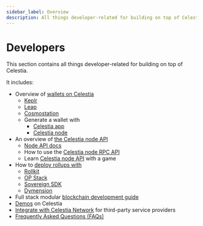 ```yaml
---
sidebar_label: Overview
description: All things developer-related for building on top of Celestia.
---
```


# Developers

This section contains all things developer-related for building on top
of Celestia.

It includes:

* Overview of [wallets on Celestia](../../developers/wallets/)
  * [Keplr](../../developers/keplr/)
  * [Leap](../../developers/leap)
  * [Cosmostation](../../developers/cosmostation/)
  * Generate a wallet with
    * [Celestia app](../../developers/celestia-app-wallet/)
    * [Celestia node](../../developers/celestia-node-key/)
* An overview of [the Celestia node API](../../developers/node-api/)
  * [Node API docs](/api/v0.11.0-rc13)
  * How to use the [Celestia node RPC API](../../developers/node-tutorial/)
  * Learn [Celestia node API](../../developers/prompt-scavenger/) with a game
* How to [deploy rollups with](../../category/deploy-a-rollup/)
  * [Rollkit](../../developers/rollkit/)
  * [OP Stack](../../category/optimism/)
  * [Sovereign SDK](https://github.com/Sovereign-Labs/sovereign-sdk/tree/stable/examples/demo-rollup#demo-rollup)
  * [Dymension](https://dymension.xyz/)
* Full stack modular [blockchain development guide](../../developers/full-stack-modular-development-guide/)
* [Demos](../../developers/demos/) on Celestia
* [Integrate with Celestia Network](../../developers/integrate-celestia/)
for third-party service providers
* [Frequently Asked Questions (FAQs)](../../developers/faqs/)
